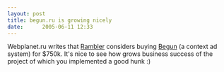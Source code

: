```yaml
---
layout: post
title: begun.ru is growing nicely
date:      2005-06-11 12:33
---
```


Webplanet.ru writes that <a href="http://www.rambler.ru">Rambler</a> considers buying <a href="http://www.begun.ru">Begun</a> (a context ad system) for $750k.
It's nice to see how grows business success of the project of which you implemented a good hunk :)
